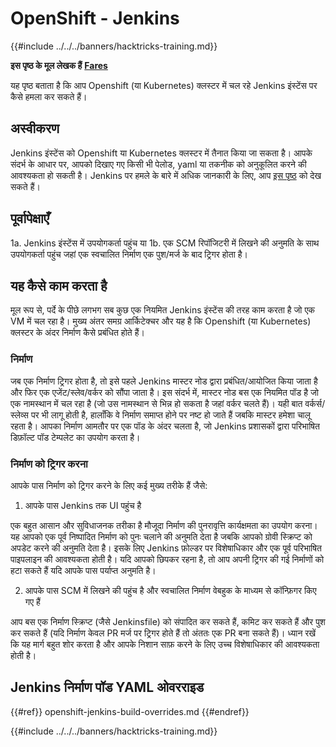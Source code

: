# OpenShift - Jenkins

{{#include ../../../banners/hacktricks-training.md}}

**इस पृष्ठ के मूल लेखक हैं** [**Fares**](https://www.linkedin.com/in/fares-siala/)

यह पृष्ठ बताता है कि आप Openshift (या Kubernetes) क्लस्टर में चल रहे Jenkins इंस्टेंस पर कैसे हमला कर सकते हैं।

## अस्वीकरण

Jenkins इंस्टेंस को Openshift या Kubernetes क्लस्टर में तैनात किया जा सकता है। आपके संदर्भ के आधार पर, आपको दिखाए गए किसी भी पेलोड, yaml या तकनीक को अनुकूलित करने की आवश्यकता हो सकती है। Jenkins पर हमले के बारे में अधिक जानकारी के लिए, आप [इस पृष्ठ](../../../pentesting-ci-cd/jenkins-security/index.html) को देख सकते हैं।

## पूर्वापेक्षाएँ

1a. Jenkins इंस्टेंस में उपयोगकर्ता पहुंच या 1b. एक SCM रिपॉजिटरी में लिखने की अनुमति के साथ उपयोगकर्ता पहुंच जहां एक स्वचालित निर्माण एक पुश/मर्ज के बाद ट्रिगर होता है।

## यह कैसे काम करता है

मूल रूप से, पर्दे के पीछे लगभग सब कुछ एक नियमित Jenkins इंस्टेंस की तरह काम करता है जो एक VM में चल रहा है। मुख्य अंतर समग्र आर्किटेक्चर और यह है कि Openshift (या Kubernetes) क्लस्टर के अंदर निर्माण कैसे प्रबंधित होते हैं।

### निर्माण

जब एक निर्माण ट्रिगर होता है, तो इसे पहले Jenkins मास्टर नोड द्वारा प्रबंधित/आयोजित किया जाता है और फिर एक एजेंट/स्लेव/वर्कर को सौंपा जाता है। इस संदर्भ में, मास्टर नोड बस एक नियमित पॉड है जो एक नामस्थान में चल रहा है (जो उस नामस्थान से भिन्न हो सकता है जहां वर्कर चलते हैं)। यही बात वर्कर्स/स्लेव्स पर भी लागू होती है, हालाँकि वे निर्माण समाप्त होने पर नष्ट हो जाते हैं जबकि मास्टर हमेशा चालू रहता है। आपका निर्माण आमतौर पर एक पॉड के अंदर चलता है, जो Jenkins प्रशासकों द्वारा परिभाषित डिफ़ॉल्ट पॉड टेम्पलेट का उपयोग करता है।

### निर्माण को ट्रिगर करना

आपके पास निर्माण को ट्रिगर करने के लिए कई मुख्य तरीके हैं जैसे:

1. आपके पास Jenkins तक UI पहुंच है

एक बहुत आसान और सुविधाजनक तरीका है मौजूदा निर्माण की पुनरावृत्ति कार्यक्षमता का उपयोग करना। यह आपको एक पूर्व निष्पादित निर्माण को पुनः चलाने की अनुमति देता है जबकि आपको ग्रोवी स्क्रिप्ट को अपडेट करने की अनुमति देता है। इसके लिए Jenkins फ़ोल्डर पर विशेषाधिकार और एक पूर्व परिभाषित पाइपलाइन की आवश्यकता होती है। यदि आपको छिपकर रहना है, तो आप अपनी ट्रिगर की गई निर्माणों को हटा सकते हैं यदि आपके पास पर्याप्त अनुमति है।

2. आपके पास SCM में लिखने की पहुंच है और स्वचालित निर्माण वेबहुक के माध्यम से कॉन्फ़िगर किए गए हैं

आप बस एक निर्माण स्क्रिप्ट (जैसे Jenkinsfile) को संपादित कर सकते हैं, कमिट कर सकते हैं और पुश कर सकते हैं (यदि निर्माण केवल PR मर्ज पर ट्रिगर होते हैं तो अंततः एक PR बना सकते हैं)। ध्यान रखें कि यह मार्ग बहुत शोर करता है और आपके निशान साफ़ करने के लिए उच्च विशेषाधिकार की आवश्यकता होती है।

## Jenkins निर्माण पॉड YAML ओवरराइड

{{#ref}}
openshift-jenkins-build-overrides.md
{{#endref}}

{{#include ../../../banners/hacktricks-training.md}}
